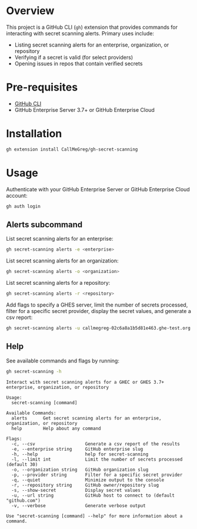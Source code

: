 # Overview
This project is a GitHub CLI (`gh`) extension that provides commands for interacting with secret scanning alerts. Primary uses include:
- Listing secret scanning alerts for an enterprise, organization, or repository
- Verifying if a secret is valid (for select providers)
- Opening issues in repos that contain verified secrets

# Pre-requisites
- [GitHub CLI](https://github.com/cli/cli#installation)
- GitHub Enterprise Server 3.7+ or GitHub Enterprise Cloud

# Installation
```bash
gh extension install CallMeGreg/gh-secret-scanning
```

# Usage
Authenticate with your GitHub Enterprise Server or GitHub Enterprise Cloud account:
```bash
gh auth login
```

## Alerts subcommand
List secret scanning alerts for an enterprise:
```bash
gh secret-scanning alerts -e <enterprise>
```

List secret scanning alerts for an organization:
```bash
gh secret-scanning alerts -o <organization>
```

List secret scanning alerts for a repository:
```bash
gh secret-scanning alerts -r <repository>
```

Add flags to specify a GHES server, limit the number of secrets processed, filter for a specific secret provider, display the secret values, and generate a csv report:
```bash
gh secret-scanning alerts -u callmegreg-02c6a8a1b5d81e463.ghe-test.org -e github -l 100 -p slack -s -c
```

## Help
See available commands and flags by running:
```bash
gh secret-scanning -h
```

```
Interact with secret scanning alerts for a GHEC or GHES 3.7+ enterprise, organization, or repository

Usage:
  secret-scanning [command]

Available Commands:
  alerts      Get secret scanning alerts for an enterprise, organization, or repository
  help        Help about any command

Flags:
  -c, --csv                   Generate a csv report of the results
  -e, --enterprise string     GitHub enterprise slug
  -h, --help                  help for secret-scanning
  -l, --limit int             Limit the number of secrets processed (default 30)
  -o, --organization string   GitHub organization slug
  -p, --provider string       Filter for a specific secret provider
  -q, --quiet                 Minimize output to the console
  -r, --repository string     GitHub owner/repository slug
  -s, --show-secret           Display secret values
  -u, --url string            GitHub host to connect to (default "github.com")
  -v, --verbose               Generate verbose output

Use "secret-scanning [command] --help" for more information about a command.
```